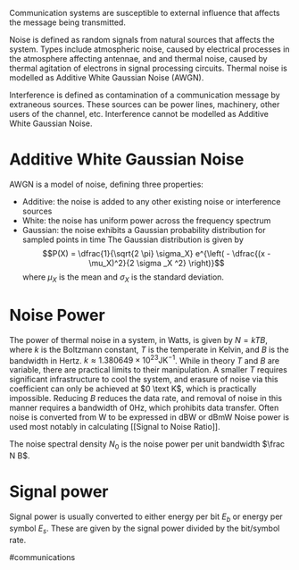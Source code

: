 Communication systems are susceptible to external influence that affects the message being transmitted.

Noise is defined as random signals from natural sources that affects the system. Types include atmospheric noise, caused by electrical processes in the atmosphere affecting antennae, and and thermal noise, caused by thermal agitation of electrons in signal processing circuits. Thermal noise is modelled as Additive White Gaussian Noise (AWGN).

Interference is defined as contamination of a communication message by extraneous sources. These sources can be power lines, machinery, other users of the channel, etc. Interference cannot be modelled as Additive White Gaussian Noise. 

# Additive White Gaussian Noise
AWGN is a model of noise, defining three properties:
- Additive: the noise is added to any other existing noise or interference sources
- White: the noise has uniform power across the frequency spectrum
- Gaussian: the noise exhibits a Gaussian probability distribution for sampled points in time
The Gaussian distribution is given by $$P(X) = \dfrac{1}{\sqrt{2 \pi} \sigma_X} e^{\left( - \dfrac{(x - \mu_X)^2}{2 \sigma _X ^2} \right)}$$where $\mu_X$ is the mean and $\sigma_X$ is the standard deviation.
# Noise Power
The power of thermal noise in a system, in Watts, is given by $N = kTB$, where $k$ is the Boltzmann constant, $T$ is the temperate in Kelvin, and $B$ is the bandwidth in Hertz. $k \approx 1.380649×10^{23} \text{JK}^{-1}$. 
While in theory $T$ and $B$ are variable, there are practical limits to their manipulation. A smaller $T$ requires significant infrastructure to cool the system, and erasure of noise via this coefficient can only be achieved at $0 \text K$, which is practically impossible. Reducing $B$ reduces the data rate, and removal of noise in this manner requires a bandwidth of $0 \text{Hz}$, which prohibits data transfer.
Often noise is converted from $\text{W}$ to be expressed in $\text {dBW}$ or $\text{dBmW}$
Noise power is used most notably in calculating [[Signal to Noise Ratio]]. 

The noise spectral density $N_0$ is the noise power per unit bandwidth $\frac N B$.
# Signal power
Signal power is usually converted to either energy per bit $E_b$ or energy per symbol $E_s$. These are given by the signal power divided by the bit/symbol rate.

#communications